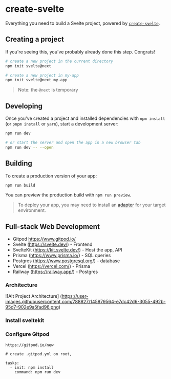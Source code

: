 # create-svelte

Everything you need to build a Svelte project, powered by [`create-svelte`](https://github.com/sveltejs/kit/tree/master/packages/create-svelte).

## Creating a project

If you're seeing this, you've probably already done this step. Congrats!

```bash
# create a new project in the current directory
npm init svelte@next

# create a new project in my-app
npm init svelte@next my-app
```

> Note: the `@next` is temporary

## Developing

Once you've created a project and installed dependencies with `npm install` (or `pnpm install` or `yarn`), start a development server:

```bash
npm run dev

# or start the server and open the app in a new browser tab
npm run dev -- --open
```

## Building

To create a production version of your app:

```bash
npm run build
```

You can preview the production build with `npm run preview`.

> To deploy your app, you may need to install an [adapter](https://kit.svelte.dev/docs#adapters) for your target environment.

## Full-stack Web Development

- Gitpod https://www.gitpod.io/
- Svelte (https://svelte.dev/) - Frontend
- SvelteKit (https://kit.svelte.dev/) - Host the app, API
- Prisma (https://www.prisma.io/) - SQL queries
- Postgres (https://www.postgresql.org/) - database
- Vercel (https://vercel.com/) - Prisma
- Railway (https://railway.app/) - Postgres

### Architecture

![Alt Project Architecture] (https://user-images.githubusercontent.com/788827/145879564-e7dc42d6-3055-492b-95d7-902e9a5fad96.png)

### Install sveltekit

### Configure Gitpod

```
https://gitpod.io/new

# create .gitpod.yml on root,

tasks:
  - init: npm install
    command: npm run dev
```
